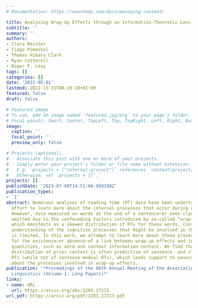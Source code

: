 ```yaml
---
# Documentation: https://wowchemy.com/docs/managing-content/

title: Analyzing Wrap-Up Effects through an Information-Theoretic Lens
subtitle: ''
summary: ''
authors:
- Clara Meister
- Tiago Pimentel
- Thomas Hikaru Clark
- Ryan Cotterell
- Roger P. Levy
tags: []
categories: []
date: '2022-05-01'
lastmod: 2022-11-21T00:29:28+01:00
featured: false
draft: false

# Featured image
# To use, add an image named `featured.jpg/png` to your page's folder.
# Focal points: Smart, Center, TopLeft, Top, TopRight, Left, Right, BottomLeft, Bottom, BottomRight.
image:
  caption: ''
  focal_point: ''
  preview_only: false

# Projects (optional).
#   Associate this post with one or more of your projects.
#   Simply enter your project's folder or file name without extension.
#   E.g. `projects = ["internal-project"]` references `content/project/deep-learning/index.md`.
#   Otherwise, set `projects = []`.
projects: []
publishDate: '2023-07-09T14:51:04.950190Z'
publication_types:
- '1'
abstract: Numerous analyses of reading time (RT) data have been undertaken in the
  effort to learn more about the internal processes that occur during reading comprehension.
  However, data measured on words at the end of a sentence–or even clause–is often
  omitted due to the confounding factors introduced by so-called “wrap-up effects,”
  which manifests as a skewed distribution of RTs for these words. Consequently, the
  understanding of the cognitive processes that might be involved in these effects
  is limited. In this work, we attempt to learn more about these processes by looking
  for the existence–or absence–of a link between wrap-up effects and information theoretic
  quantities, such as word and context information content. We find that the information
  distribution of prior context is often predictive of sentence- and clause-final
  RTs (while not of sentence-medial RTs), which lends support to several prior hypotheses
  about the processes involved in wrap-up effects.
publication: '*Proceedings of the 60th Annual Meeting of the Association for Computational
  Linguistics (Volume 1: Long Papers)*'
links:
- name: URL
  url: https://arxiv.org/abs/2203.17213
url_pdf: https://arxiv.org/pdf/2203.17213.pdf
---
```

